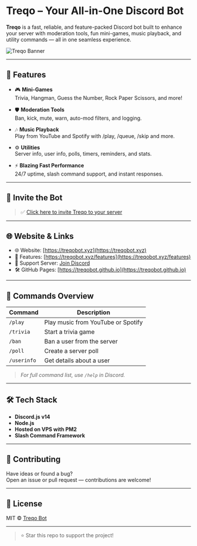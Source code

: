 # Treqo – Your All-in-One Discord Bot

**Treqo** is a fast, reliable, and feature-packed Discord bot built to enhance your server with moderation tools, fun mini-games, music playback, and utility commands — all in one seamless experience.

![Treqo Banner](https://treqobot.xyz/treqo-banner.jpg)

---

## 🌟 Features

- 🎮 **Mini-Games**  
  Trivia, Hangman, Guess the Number, Rock Paper Scissors, and more!

- 🛡️ **Moderation Tools**  
  Ban, kick, mute, warn, auto-mod filters, and logging.

- 🎶 **Music Playback**  
  Play from YouTube and Spotify with /play, /queue, /skip and more.

- ⚙️ **Utilities**  
  Server info, user info, polls, timers, reminders, and stats.

- ⚡ **Blazing Fast Performance**  
  24/7 uptime, slash command support, and instant responses.

---

## 📌 Invite the Bot

> ✅ [Click here to invite Treqo to your server](https://discord.com/oauth2/authorize?client_id=1372015083630235739&permissions=8&integration_type=0&scope=bot)

---

## 🌐 Website & Links

- 🌐 Website: [https://treqobot.xyz](https://treqobot.xyz)
- 🧠 Features: [https://treqobot.xyz/features](https://treqobot.xyz/features)
- 💬 Support Server: [Join Discord](https://discord.gg/nXqcwMrr)
- 🛠 GitHub Pages: [https://treqobot.github.io](https://treqobot.github.io)

---

## 🧩 Commands Overview

| Command       | Description                        |
|---------------|------------------------------------|
| `/play`       | Play music from YouTube or Spotify |
| `/trivia`     | Start a trivia game                |
| `/ban`        | Ban a user from the server         |
| `/poll`       | Create a server poll               |
| `/userinfo`   | Get details about a user           |

> *For full command list, use `/help` in Discord.*

---

## 🛠 Tech Stack

- **Discord.js v14**
- **Node.js**
- **Hosted on VPS with PM2**
- **Slash Command Framework**

---

## 🤝 Contributing

Have ideas or found a bug?  
Open an issue or pull request — contributions are welcome!

---

## 📜 License

MIT © [Treqo Bot](https://github.com/treqobot)

---

> ⭐ Star this repo to support the project!
